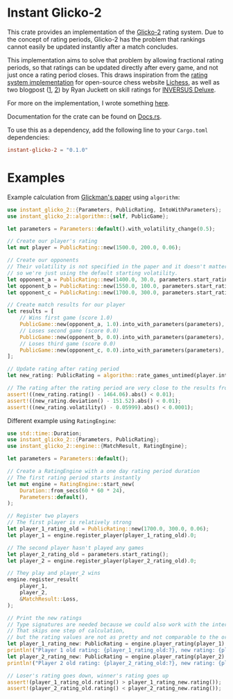 # Instant Glicko-2

This crate provides an implementation of the [Glicko-2](https://www.glicko.net/glicko/glicko2.pdf) rating system.
Due to the concept of rating periods, Glicko-2 has the problem that rankings cannot easily be updated instantly after a match concludes.

This implementation aims to solve that problem by allowing fractional rating periods, so that ratings can be updated directly after every game, and not just once a rating period closes.
This draws inspiration from the [rating system implementation](https://github.com/lichess-org/lila/tree/master/modules/rating/src/main/glicko2) for open-source chess website [Lichess](https://lichess.org),
as well as two blogpost ([1](https://blog.hypersect.com/the-online-skill-ranking-of-inversus-deluxe/), [2](https://blog.hypersect.com/additional-thoughts-on-skill-ratings/)) by Ryan Juckett on skill ratings for [INVERSUS Deluxe](https://www.inversusgame.com/).

For more on the implementation, I wrote something [here](https://gist.github.com/gpluscb/302d6b71a8d0fe9f4350d45bc828f802).

Documentation for the crate can be found on [Docs.rs](https://docs.rs/instant-glicko-2/latest/instant_glicko_2/).

To use this as a dependency, add the following line to your `Cargo.toml` dependencies:
```toml
instant-glicko-2 = "0.1.0"
```

# Examples

Example calculation from [Glickman's paper](https://www.glicko.net/glicko/glicko2.pdf) using `algorithm`:

```rust
use instant_glicko_2::{Parameters, PublicRating, IntoWithParameters};
use instant_glicko_2::algorithm::{self, PublicGame};

let parameters = Parameters::default().with_volatility_change(0.5);

// Create our player's rating
let mut player = PublicRating::new(1500.0, 200.0, 0.06);

// Create our opponents
// Their volatility is not specified in the paper and it doesn't matter in the calculation,
// so we're just using the default starting volatility.
let opponent_a = PublicRating::new(1400.0, 30.0, parameters.start_rating().volatility());
let opponent_b = PublicRating::new(1550.0, 100.0, parameters.start_rating().volatility());
let opponent_c = PublicRating::new(1700.0, 300.0, parameters.start_rating().volatility());

// Create match results for our player
let results = [
    // Wins first game (score 1.0)
    PublicGame::new(opponent_a, 1.0).into_with_parameters(parameters),
    // Loses second game (score 0.0)
    PublicGame::new(opponent_b, 0.0).into_with_parameters(parameters),
    // Loses third game (score 0.0)
    PublicGame::new(opponent_c, 0.0).into_with_parameters(parameters),
];

// Update rating after rating period
let new_rating: PublicRating = algorithm::rate_games_untimed(player.into_with_parameters(parameters), &results, 1.0, parameters).into_with_parameters(parameters);

// The rating after the rating period are very close to the results from the paper
assert!((new_rating.rating() - 1464.06).abs() < 0.01);
assert!((new_rating.deviation() - 151.52).abs() < 0.01);
assert!((new_rating.volatility() - 0.05999).abs() < 0.0001);
```

Different example using `RatingEngine`:

```rust
use std::time::Duration;
use instant_glicko_2::{Parameters, PublicRating};
use instant_glicko_2::engine::{MatchResult, RatingEngine};

let parameters = Parameters::default();

// Create a RatingEngine with a one day rating period duration
// The first rating period starts instantly
let mut engine = RatingEngine::start_new(
    Duration::from_secs(60 * 60 * 24),
    Parameters::default(),
);

// Register two players
// The first player is relatively strong
let player_1_rating_old = PublicRating::new(1700.0, 300.0, 0.06);
let player_1 = engine.register_player(player_1_rating_old).0;

// The second player hasn't played any games
let player_2_rating_old = parameters.start_rating();
let player_2 = engine.register_player(player_2_rating_old).0;

// They play and player_2 wins
engine.register_result(
    player_1,
    player_2,
    &MatchResult::Loss,
);

// Print the new ratings
// Type signatures are needed because we could also work with the internal ScaledRating
// That skips one step of calculation,
// but the rating values are not as pretty and not comparable to the original Glicko ratings
let player_1_rating_new: PublicRating = engine.player_rating(player_1).0;
println!("Player 1 old rating: {player_1_rating_old:?}, new rating: {player_1_rating_new:?}");
let player_2_rating_new: PublicRating = engine.player_rating(player_2).0;
println!("Player 2 old rating: {player_2_rating_old:?}, new rating: {player_2_rating_new:?}");

// Loser's rating goes down, winner's rating goes up
assert!(player_1_rating_old.rating() > player_1_rating_new.rating());
assert!(player_2_rating_old.rating() < player_2_rating_new.rating());
```

